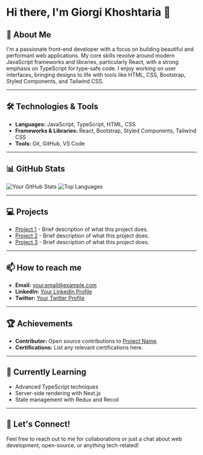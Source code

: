# Hi there, I'm Giorgi Khoshtaria 👋

## 🚀 About Me

I'm a passionate front-end developer with a focus on building beautiful and performant web applications. My core skills revolve around modern JavaScript frameworks and libraries, particularly React, with a strong emphasis on TypeScript for type-safe code. I enjoy working on user interfaces, bringing designs to life with tools like HTML, CSS, Bootstrap, Styled Components, and Tailwind CSS.

---

## 🛠️ Technologies & Tools

- **Languages:** JavaScript, TypeScript, HTML, CSS
- **Frameworks & Libraries:** React, Bootstrap, Styled Components, Tailwind CSS
- **Tools:** Git, GitHub, VS Code

---

## 📊 GitHub Stats

![Your GitHub Stats](https://github-readme-stats.vercel.app/api?Giorgi-Khoshtaria=yourusername&show_icons=true&theme=radical)
![Top Languages](https://github-readme-stats.vercel.app/api/top-langs/?username=Giorgi-Khoshtaria&layout=compact&theme=radical)

---

## 💻 Projects

- [Project 1](https://github.com/yourusername/project1) - Brief description of what this project does.
- [Project 2](https://github.com/yourusername/project2) - Brief description of what this project does.
- [Project 3](https://github.com/yourusername/project3) - Brief description of what this project does.

---

## 📫 How to reach me

- **Email:** your.email@example.com
- **LinkedIn:** [Your LinkedIn Profile](https://www.linkedin.com/in/yourusername/)
- **Twitter:** [Your Twitter Profile](https://twitter.com/yourusername)

---

## 🏆 Achievements

- **Contributor:** Open source contributions to [Project Name](https://github.com/project).
- **Certifications:** List any relevant certifications here.

---

## 🌱 Currently Learning

- Advanced TypeScript techniques
- Server-side rendering with Next.js
- State management with Redux and Recoil

---

## 🤝 Let's Connect!

Feel free to reach out to me for collaborations or just a chat about web development, open-source, or anything tech-related!
